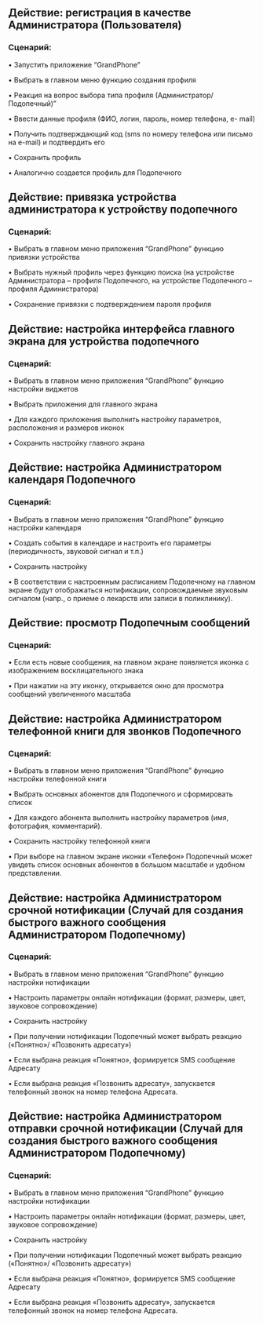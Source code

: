 ## Действие: регистрация в качестве Администратора (Пользователя)

### Сценарий: 

•	Запустить приложение “GrandPhone”

•	Выбрать в главном меню функцию создания профиля 

•	Реакция на вопрос выбора типа профиля (Администратор/Подопечный)”

•	Ввести данные профиля (ФИО, логин, пароль, номер телефона, е- mail)

•	Получить подтверждающий код (sms по номеру телефона или письмо на e-mail) и подтвердить его

•	Сохранить профиль

•	Аналогично создается профиль для Подопечного



## Действие: привязка устройства администратора к устройству подопечного

### Сценарий: 

•	Выбрать в главном меню приложения “GrandPhone” функцию привязки устройства

•	Выбрать нужный профиль через функцию поиска (на устройстве Администратора – профиля Подопечного, на устройстве Подопечного – профиля Администратора)

•	Сохранение привязки с подтверждением пароля профиля



## Действие: настройка интерфейса главного экрана для устройства подопечного

### Сценарий: 

•	Выбрать в главном меню приложения “GrandPhone” функцию настройки виджетов 

•	Выбрать приложения для главного экрана

•	Для каждого приложения выполнить настройку параметров, расположения и размеров иконок

•	Сохранить настройку главного экрана



## Действие: настройка Администратором календаря Подопечного

### Сценарий: 

•	Выбрать в главном меню приложения “GrandPhone” функцию настройки календаря 

•	Создать события в календаре и настроить его параметры (периодичность, звуковой сигнал и т.п.)

•	Сохранить настройку

•	В соответствии с настроенным расписанием Подопечному на главном экране будут отображаться нотификации, сопровождаемые звуковым сигналом (напр., о приеме о лекарств или записи в поликлинику).



## Действие: просмотр Подопечным сообщений

### Сценарий: 

•	Если есть новые сообщения, на главном экране появляется иконка с изображением восклицательного знака

•	При нажатии на эту иконку, открывается окно для просмотра сообщений увеличенного масштаба 



## Действие: настройка Администратором телефонной книги для звонков Подопечного

### Сценарий: 

•	Выбрать в главном меню приложения “GrandPhone” функцию настройки телефонной книги 

•	Выбрать основных абонентов для Подопечного и сформировать список 

•	Для каждого абонента выполнить настройку параметров (имя, фотография, комментарий).

•	Сохранить настройку телефонной книги

•	При выборе на главном экране иконки «Телефон» Подопечный может увидеть список основных абонентов в большом масштабе и удобном представлении.



## Действие: настройка Администратором срочной нотификации (Случай для создания быстрого важного сообщения Администратором Подопечному)

### Сценарий: 

•	Выбрать в главном меню приложения “GrandPhone” функцию настройки нотификации 

•	Настроить параметры онлайн нотификации (формат, размеры, цвет, звуковое сопровождение)

•	Сохранить настройку

•	При получении нотификации Подопечный может выбрать реакцию («Понятно»/ «Позвонить адресату»)

•	Если выбрана реакция «Понятно», формируется SMS сообщение Адресату 

•	Если выбрана реакция «Позвонить адресату», запускается телефонный звонок на номер телефона Адресата. 



## Действие: настройка Администратором отправки срочной нотификации (Случай для создания быстрого важного сообщения Администратором Подопечному)

### Сценарий: 

•	Выбрать в главном меню приложения “GrandPhone” функцию настройки нотификации 

•	Настроить параметры онлайн нотификации (формат, размеры, цвет, звуковое сопровождение)

•	Сохранить настройку

•	При получении нотификации Подопечный может выбрать реакцию («Понятно»/ «Позвонить адресату»)

•	Если выбрана реакция «Понятно», формируется SMS сообщение Адресату 

•	Если выбрана реакция «Позвонить адресату», запускается телефонный звонок на номер телефона Адресата. 


